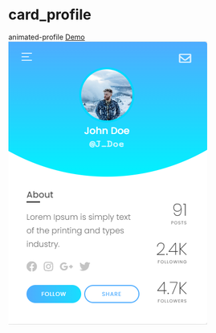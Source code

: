 # card_profile
animated-profile
[Demo](https://igorsukachov.github.io/card_profile/)
![Screenshot](card.png)
